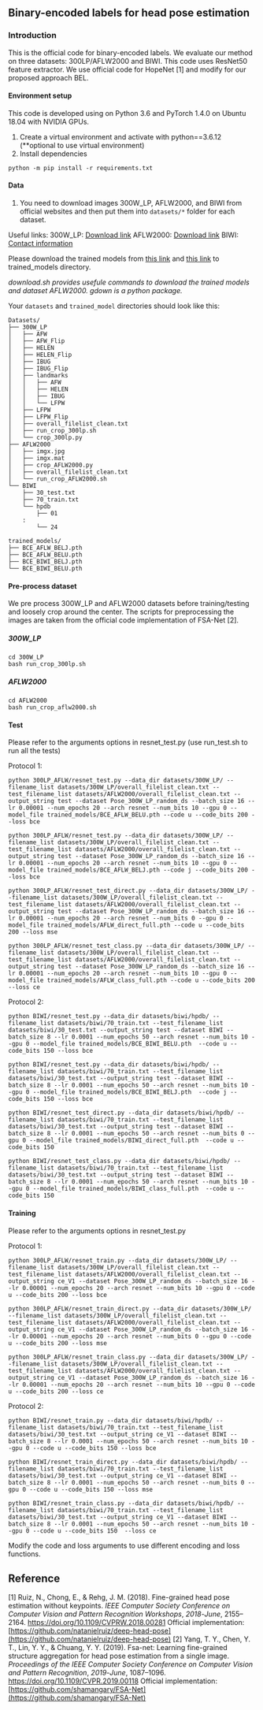 ## Binary-encoded labels for head pose estimation


### Introduction 
This is the official code for binary-encoded labels.  We evaluate our method on three datasets: 300LP/AFLW2000 and BIWI. This code uses ResNet50 feature extractor. 
We use  official code for HopeNet [1] and modify for our proposed approach BEL. 

#### Environment setup
This code is developed using on Python 3.6 and PyTorch 1.4.0 on Ubuntu 18.04 with NVIDIA GPUs. 

1. Create a virtual environment and activate with python==3.6.12 (**optional to use virtual environment) 
2. Install dependencies
````
python -m pip install -r requirements.txt
````

#### Data

1. You need to download images 300W_LP, AFLW2000, and BIWI from official websites and then put them into `datasets/*` folder for each dataset. 

Useful links:
300W_LP: [Download link](https://drive.google.com/file/d/0B7OEHD3T4eCkVGs0TkhUWFN6N1k/view?usp=sharing)
AFLW2000: [Download link](http://www.cbsr.ia.ac.cn/users/xiangyuzhu/projects/3DDFA/Database/AFLW2000-3D.zip)
BIWI: [Contact information](https://icu.ee.ethz.ch/research/datsets.html)

Please download the trained models from [this link](https://drive.google.com/file/d/1MkBd_u7wTraClW7oCsBD2pIJ5mN4KE7y/view?usp=sharing) and [this link](https://drive.google.com/file/d/1SoV50xxfzHm6LhMAn8Ne8JTYlOqdfxjP/view?usp=sharing) to trained_models directory.

*download.sh provides usefule commands to download the trained models and dataset AFLW2000.*
*gdown is a python package.*

Your `datasets` and `trained_model` directories should look like this:

````
Datasets/
├── 300W_LP
│   ├── AFW
│   ├── AFW_Flip
│   ├── HELEN
│   ├── HELEN_Flip
│   ├── IBUG
│   ├── IBUG_Flip
│   ├── landmarks
│   │   ├── AFW
│   │   ├── HELEN
│   │   ├── IBUG
│   │   └── LFPW
│   ├── LFPW
│   ├── LFPW_Flip
│   ├── overall_filelist_clean.txt
│   ├── run_crop_300lp.sh
│   └── crop_300lp.py
├── AFLW2000
│   ├── imgx.jpg
│   ├── imgx.mat
│   ├── crop_AFLW2000.py
│   ├── overall_filelist_clean.txt
│   └── run_crop_AFLW2000.sh
└── BIWI
    ├── 30_test.txt
    ├── 70_train.txt
    └── hpdb
        ├── 01
	:  
        └── 24
````
````
trained_models/
├── BCE_AFLW_BELJ.pth
├── BCE_AFLW_BELU.pth
├── BCE_BIWI_BELJ.pth
└── BCE_BIWI_BELU.pth
````

#### Pre-process dataset
We pre process 300W_LP and AFLW2000 datasets before training/testing and loosely crop around the center. The scripts for preprocessing the images are taken from the official code implementation of FSA-Net [2]. 

##### 300W_LP 
````
cd 300W_LP
bash run_crop_300lp.sh
````
##### AFLW2000 
````
cd AFLW2000
bash run_crop_aflw2000.sh
````  
#### Test
Please refer to the arguments options in resnet_test.py (use run_test.sh to run all the tests)

Protocol 1:
````
python 300LP_AFLW/resnet_test.py --data_dir datasets/300W_LP/ --filename_list datasets/300W_LP/overall_filelist_clean.txt --test_filename_list datasets/AFLW2000/overall_filelist_clean.txt --output_string test --dataset Pose_300W_LP_random_ds --batch_size 16 --lr 0.00001 --num_epochs 20 --arch resnet --num_bits 10 --gpu 0 --model_file trained_models/BCE_AFLW_BELU.pth --code u --code_bits 200 --loss bce 

python 300LP_AFLW/resnet_test.py --data_dir datasets/300W_LP/ --filename_list datasets/300W_LP/overall_filelist_clean.txt --test_filename_list datasets/AFLW2000/overall_filelist_clean.txt --output_string test --dataset Pose_300W_LP_random_ds --batch_size 16 --lr 0.00001 --num_epochs 20 --arch resnet --num_bits 10 --gpu 0 --model_file trained_models/BCE_AFLW_BELJ.pth --code j --code_bits 200 --loss bce 

python 300LP_AFLW/resnet_test_direct.py --data_dir datasets/300W_LP/ --filename_list datasets/300W_LP/overall_filelist_clean.txt --test_filename_list datasets/AFLW2000/overall_filelist_clean.txt --output_string test --dataset Pose_300W_LP_random_ds --batch_size 16 --lr 0.00001 --num_epochs 20 --arch resnet --num_bits 0 --gpu 0 --model_file trained_models/AFLW_direct_full.pth --code u --code_bits 200 --loss mse

python 300LP_AFLW/resnet_test_class.py --data_dir datasets/300W_LP/ --filename_list datasets/300W_LP/overall_filelist_clean.txt --test_filename_list datasets/AFLW2000/overall_filelist_clean.txt --output_string test --dataset Pose_300W_LP_random_ds --batch_size 16 --lr 0.00001 --num_epochs 20 --arch resnet --num_bits 10 --gpu 0 --model_file trained_models/AFLW_class_full.pth --code u --code_bits 200 --loss ce 
````
Protocol 2:
````
python BIWI/resnet_test.py --data_dir datasets/biwi/hpdb/ --filename_list datasets/biwi/70_train.txt --test_filename_list datasets/biwi/30_test.txt --output_string test --dataset BIWI --batch_size 8 --lr 0.0001 --num_epochs 50 --arch resnet --num_bits 10 --gpu 0 --model_file trained_models/BCE_BIWI_BELU.pth  --code u --code_bits 150 --loss bce

python BIWI/resnet_test.py --data_dir datasets/biwi/hpdb/ --filename_list datasets/biwi/70_train.txt --test_filename_list datasets/biwi/30_test.txt --output_string test --dataset BIWI --batch_size 8 --lr 0.0001 --num_epochs 50 --arch resnet --num_bits 10 --gpu 0 --model_file trained_models/BCE_BIWI_BELJ.pth  --code j --code_bits 150 --loss bce

python BIWI/resnet_test_direct.py --data_dir datasets/biwi/hpdb/ --filename_list datasets/biwi/70_train.txt --test_filename_list datasets/biwi/30_test.txt --output_string test --dataset BIWI --batch_size 8 --lr 0.0001 --num_epochs 50 --arch resnet --num_bits 0 --gpu 0 --model_file trained_models/BIWI_direct_full.pth  --code u --code_bits 150

python BIWI/resnet_test_class.py --data_dir datasets/biwi/hpdb/ --filename_list datasets/biwi/70_train.txt --test_filename_list datasets/biwi/30_test.txt --output_string test --dataset BIWI --batch_size 8 --lr 0.0001 --num_epochs 50 --arch resnet --num_bits 10 --gpu 0 --model_file trained_models/BIWI_class_full.pth  --code u --code_bits 150
````
#### Training
Please refer to the arguments options in resnet_test.py

Protocol 1:
````
python 300LP_AFLW/resnet_train.py --data_dir datasets/300W_LP/ --filename_list datasets/300W_LP/overall_filelist_clean.txt --test_filename_list datasets/AFLW2000/overall_filelist_clean.txt --output_string ce_V1 --dataset Pose_300W_LP_random_ds --batch_size 16 --lr 0.00001 --num_epochs 20 --arch resnet --num_bits 10 --gpu 0 --code u --code_bits 200 --loss bce 

python 300LP_AFLW/resnet_train_direct.py --data_dir datasets/300W_LP/ --filename_list datasets/300W_LP/overall_filelist_clean.txt --test_filename_list datasets/AFLW2000/overall_filelist_clean.txt --output_string ce_V1 --dataset Pose_300W_LP_random_ds --batch_size 16 --lr 0.00001 --num_epochs 20 --arch resnet --num_bits 0 --gpu 0 --code u --code_bits 200 --loss mse 

python 300LP_AFLW/resnet_train_class.py --data_dir datasets/300W_LP/ --filename_list datasets/300W_LP/overall_filelist_clean.txt --test_filename_list datasets/AFLW2000/overall_filelist_clean.txt --output_string ce_V1 --dataset Pose_300W_LP_random_ds --batch_size 16 --lr 0.00001 --num_epochs 20 --arch resnet --num_bits 10 --gpu 0 --code u --code_bits 200 --loss ce 
````
Protocol 2:
````
python BIWI/resnet_train.py --data_dir datasets/biwi/hpdb/ --filename_list datasets/biwi/70_train.txt --test_filename_list datasets/biwi/30_test.txt --output_string ce_V1 --dataset BIWI --batch_size 8 --lr 0.0001 --num_epochs 50 --arch resnet --num_bits 10 --gpu 0 --code u --code_bits 150 --loss bce 

python BIWI/resnet_train_direct.py --data_dir datasets/biwi/hpdb/ --filename_list datasets/biwi/70_train.txt --test_filename_list datasets/biwi/30_test.txt --output_string ce_V1 --dataset BIWI --batch_size 8 --lr 0.0001 --num_epochs 50 --arch resnet --num_bits 0 --gpu 0 --code u --code_bits 150 --loss mse

python BIWI/resnet_train_class.py --data_dir datasets/biwi/hpdb/ --filename_list datasets/biwi/70_train.txt --test_filename_list datasets/biwi/30_test.txt --output_string ce_V1 --dataset BIWI --batch_size 8 --lr 0.0001 --num_epochs 50 --arch resnet --num_bits 10 --gpu 0 --code u --code_bits 150  --loss ce
````
Modify the code and loss arguments to use different encoding and loss functions. 
 
## Reference

[1] Ruiz, N., Chong, E., & Rehg, J. M. (2018). Fine-grained head pose estimation without keypoints. _IEEE Computer Society Conference on Computer Vision and Pattern Recognition Workshops_, _2018_-_June_, 2155–2164. https://doi.org/10.1109/CVPRW.2018.00281 
Official implementation:  [https://github.com/natanielruiz/deep-head-pose](https://github.com/natanielruiz/deep-head-pose)
[2] Yang, T. Y., Chen, Y. T., Lin, Y. Y., & Chuang, Y. Y. (2019). Fsa-net: Learning fine-grained structure aggregation for head pose estimation from a single image. _Proceedings of the IEEE Computer Society Conference on Computer Vision and Pattern Recognition_, _2019_-_June_, 1087–1096. https://doi.org/10.1109/CVPR.2019.00118
Official implementation:  [https://github.com/shamangary/FSA-Net](https://github.com/shamangary/FSA-Net)
